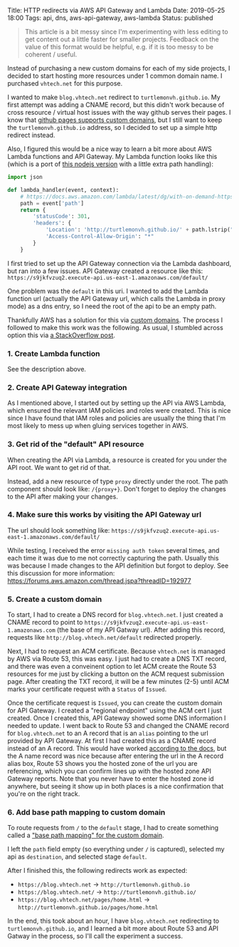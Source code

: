 Title: HTTP redirects via AWS API Gateway and Lambda
Date: 2019-05-25 18:00
Tags: api, dns, aws-api-gateway, aws-lambda
Status: published

> This article is a bit messy since I'm experimenting with less editing to get content out a little faster for smaller projects. Feedback on the value of this format would be helpful, e.g. if it is too messy to be coherent / useful.

Instead of purchasing a new custom domains for each of my side projects, I decided to start hosting more resources under 1 common domain name.  I purchased `vhtech.net` for this purpose.

I wanted to make `blog.vhtech.net` redirect to `turtlemonvh.github.io`.  My first attempt was adding a CNAME record, but this didn't work because of cross resource / virtual host issues with the way github serves their pages.  I know that [github pages supports custom domains](https://help.github.com/en/articles/using-a-custom-domain-with-github-pages), but I still want to keep the `turtlemonvh.github.io` address, so I decided to set up a simple http redirect instead.

Also, I figured this would be a nice way to learn a bit more about AWS Lambda functions and API Gateway.  My Lambda function looks like this (which is a port of [this nodejs version](https://gist.github.com/DavidWells/99216c20cdb3df334d5b98ff19644fa2) with a little extra path handling):

```python
import json

def lambda_handler(event, context):
    # https://docs.aws.amazon.com/lambda/latest/dg/with-on-demand-https.html
    path = event['path']
    return {
        'statusCode': 301,
        'headers': {
            'Location': 'http://turtlemonvh.github.io/' + path.lstrip("/"),
            'Access-Control-Allow-Origin': "*"
        }
    }
```

I first tried to set up the API Gateway connection via the Lambda dashboard, but ran into a few issues.  API Gateway created a resource like this: `https://s9jkfvzuq2.execute-api.us-east-1.amazonaws.com/default/`

One problem was the `default` in this uri. I wanted to add the Lambda function url (actually the API Gateway url, which calls the Lambda in proxy mode) as a dns entry, so I need the root of the api to be an empty path.

Thankfully AWS has a solution for this via [custom domains](https://docs.aws.amazon.com/apigateway/latest/developerguide/apigateway-regional-api-custom-domain-create.html).  The process I followed to make this work was the following. As usual, I stumbled across option this via [a StackOverflow post](https://stackoverflow.com/questions/39523150/aws-api-gateway-remove-stage-name-from-uri).

### 1. Create Lambda function

See the description above.

### 2. Create API Gateway integration

As I mentioned above, I started out by setting up the API via AWS Lambda, which ensured the relevant IAM policies and roles were created.  This is nice since I have found that IAM roles and policies are usually the thing that I'm most likely to mess up when gluing services together in AWS.

### 3. Get rid of the "default" API resource

When creating the API via Lambda, a resource is created for you under the API root. We want to get rid of that.

Instead, add a new resource of type `proxy` directly under the root.  The path component should look like: `/{proxy+}`. Don't forget to deploy the changes to the API after making your changes.

### 4. Make sure this works by visiting the API Gateway url

The url should look something like: `https://s9jkfvzuq2.execute-api.us-east-1.amazonaws.com/default/`

While testing, I received the error `missing auth token` several times, and each time it was due to me not correctly capturing the path. Usually this was because I made changes to the API definition but forgot to deploy.  See this discussion for more information: https://forums.aws.amazon.com/thread.jspa?threadID=192977

### 5. Create a custom domain

To start, I had to create a DNS record for `blog.vhtech.net`.  I just created a CNAME record to point to `https://s9jkfvzuq2.execute-api.us-east-1.amazonaws.com` (the base of my API Gatway url). After adding this record, requests like `http://blog.vhtech.net/default` redirected properly.

Next, I had to request an ACM certificate. Because `vhtech.net` is managed by AWS via Route 53, this was easy. I just had to create a DNS TXT record, and there was even a conveinent option to let ACM create the Route 53 resources for me just by clicking a button on the ACM request submission page. After creating the TXT record, it will be a few minutes (2-5) until ACM marks your certificate request with a `Status` of `Issued`.

Once the certificate request is `Issued`, you can create the custom domain for API Gateway. I created a "regional endpoint" using the ACM cert I just created.  Once I created this, API Gateway showed some DNS information I needed to update.  I went back to Route 53 and changed the CNAME record for `blog.vhtech.net` to an A record that is an `alias` pointing to the url provided by API Gateway. At first I had created this as a CNAME record instead of an A record.  This would have worked [according to the docs](https://docs.aws.amazon.com/apigateway/latest/developerguide/apigateway-regional-api-custom-domain-create.html), but the A name record was nice because after entering the url in the A record alias box, Route 53 shows you the hosted zone of the url you are referencing, which you can confirm lines up with the hosted zone API Gateway reports. Note that you never have to enter the hosted zone id anywhere, but seeing it show up in both places is a nice confirmation that you're on the right track.

### 6. Add base path mapping to custom domain

To route requests from `/` to the `default` stage, I had to create something called a ["base path mapping" for the custom domain](https://docs.aws.amazon.com/apigateway/latest/developerguide/apigateway-regional-api-custom-domain-create.html#create-regional-domain-using-console).

I left the `path` field empty (so everything under `/` is captured), selected my api as `destination`, and selected stage `default`.

After I finished this, the following redirects work as expected:

* `https://blog.vhtech.net` -> `http://turtlemonvh.github.io`
* `https://blog.vhtech.net/` -> `http://turtlemonvh.github.io/`
* `https://blog.vhtech.net/pages/home.html` -> `http://turtlemonvh.github.io/pages/home.html`

In the end, this took about an hour, I have `blog.vhtech.net` redirecting to `turtlemonvh.github.io`, and I learned a bit more about Route 53 and API Gatway in the process, so I'll call the experiment a success.
